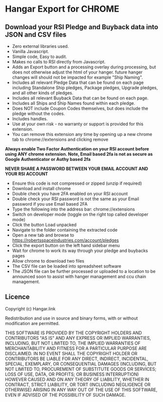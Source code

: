 # Hangar Export for CHROME

## Download your RSI Pledge and Buyback data into JSON and CSV files

* Zero external libraries used.
* Vanilla Javascript.
* Simple code, Easy to audit.
* Makes no calls to RSI directly from Javascript.
* Adds an Export button and a processing overlay during processing, but does not otherwise adjust the html of your hanger. future hanger changes will should not be impacted for example "Ship Naming".
* Includes all relevant Pledge Data that can be found on each page including Standalone Ship pledges, Package pledges, Upgrade pledges, and all other kinds of pledges.
* Includes all relevant Buyback Data that can be found on each page.
* Includes all Ships and Ship Names found within each pledge.
* Does NOT include Coupon Codes themselves, but does include the pledge without the codes.
* Includes handles.
* Use at your own risk - no warranty or support is provided for this extension.
* You can remove this extension any time by opening up a new chrome tab to chrome://extensions and clicking remove

**Always enable Two Factor Authentication on your RSI account before using ANY chrome extension. Note, Email based 2fa is not as secure as Google Authenticator or Authy based 2fa**

**NEVER SHARE A PASSWORD BETWEEN YOUR EMAIL ACCOUNT AND YOUR RSI ACCOUNT**

* Ensure this code is not compressed or zipped (unzip if required)
* Download and install chrome
* Double check you have 2FA enabled on your RSI account
* Double check your RSI password is not the same as your Email password if you use Email based 2FA
* Type the following into the address bar: chrome://extensions
* Switch on developer mode (toggle on the right top called developer mode)
* Click the button Load unpacked
* Navigate to the folder containing the extracted code
* Open a new tab and browse to https://robertsspaceindustries.com/account/pledges
* Click the export button on the left hand sidebar menu
* Wait for chrome to work its way through your pledge and buybacks pages
* Allow chrome to download two files
* The CSV file can be loaded into spreadsheet software
* The JSON file can be further processed or uploaded to a location to be announced soon to assist with hanger management and ccu chain management.

## Licence 

Copyright (c) Hangar.link

Redistribution and use in source and binary forms, with or without modification are permitted.

THIS SOFTWARE IS PROVIDED BY THE COPYRIGHT HOLDERS AND CONTRIBUTORS "AS IS" AND ANY EXPRESS OR IMPLIED WARRANTIES, INCLUDING, BUT NOT LIMITED TO, THE IMPLIED WARRANTIES OF MERCHANTABILITY AND FITNESS FOR A PARTICULAR PURPOSE ARE DISCLAIMED. IN NO EVENT SHALL THE COPYRIGHT HOLDER OR CONTRIBUTORS BE LIABLE FOR ANY DIRECT, INDIRECT, INCIDENTAL, SPECIAL, EXEMPLARY, OR CONSEQUENTIAL DAMAGES (INCLUDING, BUT NOT LIMITED TO, PROCUREMENT OF SUBSTITUTE GOODS OR SERVICES; LOSS OF USE, DATA, OR PROFITS; OR BUSINESS INTERRUPTION) HOWEVER CAUSED AND ON ANY THEORY OF LIABILITY, WHETHER IN CONTRACT, STRICT LIABILITY, OR TORT (INCLUDING NEGLIGENCE OR OTHERWISE) ARISING IN ANY WAY OUT OF THE USE OF THIS SOFTWARE, EVEN IF ADVISED OF THE POSSIBILITY OF SUCH DAMAGE.
